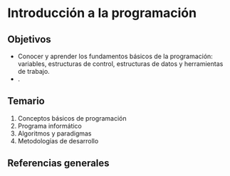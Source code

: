 # Introducción a la programación

## Objetivos

- Conocer y aprender los fundamentos básicos de la programación: variables, estructuras de control, estructuras de datos y herramientas de trabajo.
- .

## Temario

1. Conceptos básicos de programación
2. Programa informático
3. Algoritmos y paradigmas
4. Metodologías de desarrollo

## Referencias generales

[]()